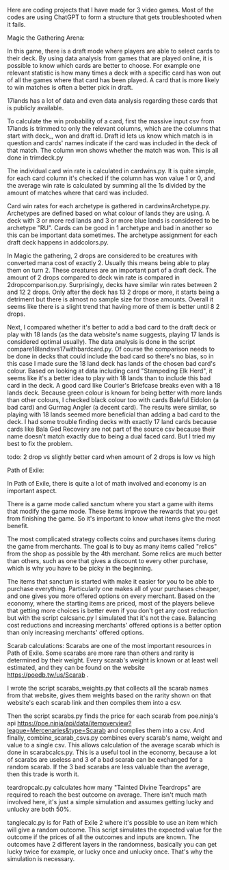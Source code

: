 Here are coding projects that I have made for 3 video games. Most of the
codes are using ChatGPT to form a structure that gets troubleshooted when it
fails.

Magic the Gathering Arena:

In this game, there is a draft mode where players are able to select cards to their deck.
By using data analysis from games that are played online, it is possible to
know which cards are better to choose.
For example one relevant statistic is how many times a deck with a specific card
has won out of all the games where that card has been played. A card that is
more likely to win matches is often a better pick in draft.

17lands has a lot of data and even data analysis regarding these cards that is
publicly available.

To calculate the win probability of a card, first the massive input csv from
17lands is trimmed to only the relevant columns, which are the columns that
start with deck_, won and draft id. Draft id lets us know which match is in
question and cards' names indicate if the card was included in the deck of that
match. The column won shows whether the match was won. This is all done in
trimdeck.py

The individual card win rate is calculated in cardwins.py. It is quite simple,
for each card column it's checked if the column has won value 1 or 0, and the
average win rate is calculated by summing all the 1s divided by the amount of
matches where that card was included.

Card win rates for each archetype is gathered in cardwinsArchetype.py. Archetypes
are defined based on what colour of lands they are using. A deck with 3 or more
red lands and 3 or more blue lands is considered to be archetype "RU". Cards
can be good in 1 archetype and bad in another so this can be important data
sometimes. The archetype assignment for each draft deck happens in addcolors.py.

In Magic the gathering, 2 drops are considered to be creatures with converted
mana cost of exactly 2. Usually this means being able to play them on turn 2.
These creatures are an important part of a draft deck.
The amount of 2 drops compared to deck win rate is compared in 2dropcomparison.py.
Surprisingly, decks have similar win rates between 2 and 12 2 drops. Only after
the deck has 13 2 drops or more, it starts being a detriment but there is
almost no sample size for those amounts. Overall it seems like there is a slight
trend that having more of them is better until 8 2 drops.

Next, I compared whether it's better to add a bad card to the draft deck or play
with 18 lands (as the data website's name suggests, playing 17 lands is considered
optimal usually). The data analysis is done in the script
compare18landsvs17withbardcard.py.
Of course the comparison needs to be done in decks that could
include the bad card so there's no bias, so in this case I made sure the 18 land
deck has lands of the chosen bad card's colour.
Based on looking at data including card "Stampeding Elk Herd", it seems
like it's a better idea to play with 18 lands than to include this bad card in
the deck. A good card like Courier's Briefcase breaks even with a 18 lands deck.
Because green colour is known for being better with more lands than other colours,
I checked black colour too with cards Baleful Eidolon (a bad card) and Gurmag
Angler (a decent card). The results were similar, so playing with 18 lands
seemed more beneficial than adding a bad card to the deck.
I had some trouble finding decks with exactly 17 land cards because cards like
Bala Ged Recovery are not part of the source csv because their name doesn't
match exactly due to being a dual faced card. But I tried my best to fix the
problem.




todo: 2 drop vs slightly better card when amount of 2 drops is low vs high




Path of Exile:

In Path of Exile, there is quite a lot of math involved and economy is an
important aspect.

There is a game mode called sanctum where you start a game with items that
modify the game mode. These items improve the rewards that you get from
finishing the game. So it's important to know what items give the most benefit.

The most complicated strategy collects coins and purchases items during the
game from merchants. The goal is to buy as many items called "relics" from the
shop as possible by the 4th merchant. Some relics are much better than others,
such as one that gives a discount to every other purchase, which is why you
have to be picky in the beginning.

The items that sanctum is started with make it easier for you to be able to
purchase everything. Particularly one makes all of your purchases cheaper, and
one gives you more offered options on every merchant. Based on the economy,
where the starting items are priced, most of the
players believe that getting more choices is better even if you don't get any
cost reduction but with the script calcsanc.py I simulated that it's not the
case. Balancing cost reductions and increasing merchants' offered options is a better
option than only increasing merchants' offered options.

Scarab calculations:
Scarabs are one of the most important resources in Path of Exile. Some scarabs
are more rare than others and rarity is determined by their weight. Every
scarab's weight is known or at least well estimated, and they can be found
on the website https://poedb.tw/us/Scarab .

I wrote the script scarabs_weights.py that collects all the scarab names from
that website, gives them weights based on the rarity shown on that website's
 each scarab link and then compiles them into a csv.

Then the script scarabs.py finds the price for each scarab from poe.ninja's api
https://poe.ninja/api/data/itemoverview?league=Mercenaries&type=Scarab and
complies them into a csv. And finally, combine_scarab_csvs.py combines every
scarab's name, weight and value to a single csv. This allows calculation of
the average scarab which is done in scarabcalcs.py. This is a useful tool
in the economy, because a lot of scarabs are useless and 3 of a bad scarab can be exchanged
for a random scarab. If the 3 bad scarabs are less valuable than the
average, then this trade is worth it.

teardropcalc.py calculates how many "Tainted Divine Teardrops" are required to
reach the best outcome on average. There isn't much math involved here, it's
just a simple simulation and assumes getting lucky and unlucky are both 50%.


tanglecalc.py is for Path of Exile 2 where it's possible to use an item
which will give a random outcome. This script simulates the expected value
for the outcome if the prices of all the outcomes and inputs are known.
The outcomes have 2 different layers in the randomness, basically you can get
lucky twice for example, or lucky once and unlucky once.
That's why the simulation is necessary.
